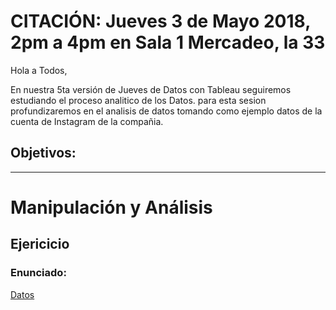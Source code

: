 # CITACIÓN: **Jueves 3 de Mayo 2018,  2pm a 4pm en Sala 1 Mercadeo, la 33**

Hola a Todos,

En nuestra 5ta versión de Jueves de Datos con Tableau seguiremos estudiando el proceso analitico de los Datos.
para esta sesion profundizaremos en el analisis de datos tomando como ejemplo datos de la cuenta de Instagram de la compañia.

## Objetivos:


___________________________________________

# Manipulación y Análisis

## Ejericicio

### Enunciado:


[Datos]()
